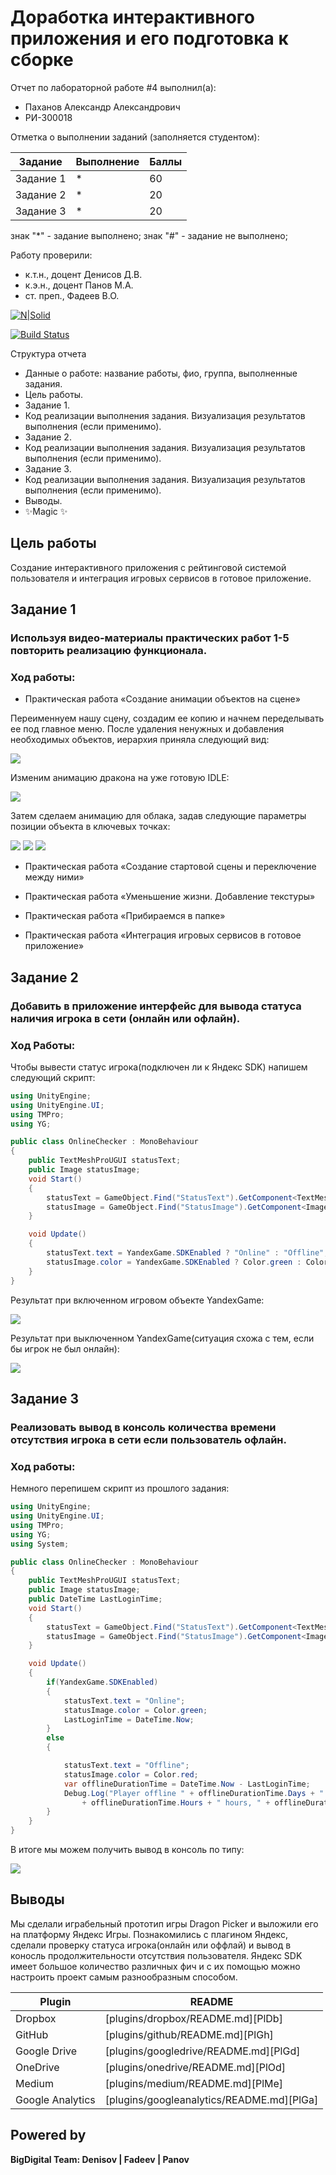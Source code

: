 # Доработка интерактивного приложения и его подготовка к сборке
Отчет по лабораторной работе #4 выполнил(а):
- Паханов Александр Александрович
- РИ-300018

Отметка о выполнении заданий (заполняется студентом):

| Задание | Выполнение | Баллы |
| ------ | ------ | ------ |
| Задание 1 | * | 60 |
| Задание 2 | * | 20 |
| Задание 3 | * | 20 |

знак "*" - задание выполнено; знак "#" - задание не выполнено;

Работу проверили:
- к.т.н., доцент Денисов Д.В.
- к.э.н., доцент Панов М.А.
- ст. преп., Фадеев В.О.

[![N|Solid](https://cldup.com/dTxpPi9lDf.thumb.png)](https://nodesource.com/products/nsolid)

[![Build Status](https://travis-ci.org/joemccann/dillinger.svg?branch=master)](https://travis-ci.org/joemccann/dillinger)

Структура отчета

- Данные о работе: название работы, фио, группа, выполненные задания.
- Цель работы.
- Задание 1.
- Код реализации выполнения задания. Визуализация результатов выполнения (если применимо).
- Задание 2.
- Код реализации выполнения задания. Визуализация результатов выполнения (если применимо).
- Задание 3.
- Код реализации выполнения задания. Визуализация результатов выполнения (если применимо).
- Выводы.
- ✨Magic ✨

## Цель работы
Cоздание интерактивного приложения с рейтинговой системой пользователя и интеграция игровых сервисов в готовое приложение.

## Задание 1
### Используя видео-материалы практических работ 1-5 повторить реализацию функционала.
### Ход работы:

- Практическая работа «Создание анимации объектов на сцене»

Переименнуем нашу сцену, создадим ее копию и начнем переделывать ее под главное меню. После удаления ненужных и добавления необходимых объектов, иерархия приняла следующий вид:

![](/Pics/z1_1.jpg)

Изменим анимацию дракона на уже готовую IDLE:

![](/Pics/z1_2.jpg)

Затем сделаем анимацию для облака, задав следующие параметры позиции объекта в ключевых точках:

![](/Pics/z1_3.jpg)
![](/Pics/z1_4.jpg)
![](/Pics/z1_5.jpg)

- Практическая работа «Создание стартовой сцены и переключение между ними»





- Практическая работа «Уменьшение жизни. Добавление текстуры»


- Практическая работа «Прибираемся в папке»


- Практическая работа «Интеграция игровых сервисов в готовое приложение»


## Задание 2
### Добавить в приложение интерфейс для вывода статуса наличия игрока в сети (онлайн или офлайн).
### Ход Работы:

Чтобы вывести статус игрока(подключен ли к Яндекс SDK) напишем следующий скрипт:
```C#
using UnityEngine;
using UnityEngine.UI;
using TMPro;
using YG;

public class OnlineChecker : MonoBehaviour
{
    public TextMeshProUGUI statusText;
    public Image statusImage;
    void Start()
    {
        statusText = GameObject.Find("StatusText").GetComponent<TextMeshProUGUI>();
        statusImage = GameObject.Find("StatusImage").GetComponent<Image>();
    }

    void Update()
    {
        statusText.text = YandexGame.SDKEnabled ? "Online" : "Offline";
        statusImage.color = YandexGame.SDKEnabled ? Color.green : Color.red;
    }
}
```

Результат при включенном игровом объекте YandexGame:

![](/Pics/z2_1.jpg)

Результат при выключенном YandexGame(ситуация схожа с тем, если бы игрок не был онлайн):

![](/Pics/z2_2.jpg)

## Задание 3
### Реализовать вывод в консоль количества времени отсутствия игрока в сети если пользователь офлайн.
### Ход работы:

Немного перепишем скрипт из прошлого задания:
```C#
using UnityEngine;
using UnityEngine.UI;
using TMPro;
using YG;
using System;

public class OnlineChecker : MonoBehaviour
{
    public TextMeshProUGUI statusText;
    public Image statusImage;
    public DateTime LastLoginTime;
    void Start()
    {
        statusText = GameObject.Find("StatusText").GetComponent<TextMeshProUGUI>();
        statusImage = GameObject.Find("StatusImage").GetComponent<Image>();
    }

    void Update()
    {
        if(YandexGame.SDKEnabled)
        {
            statusText.text = "Online";
            statusImage.color = Color.green;
            LastLoginTime = DateTime.Now;
        }
        else
        {

            statusText.text = "Offline";
            statusImage.color = Color.red;
            var offlineDurationTime = DateTime.Now - LastLoginTime;
            Debug.Log("Player offline " + offlineDurationTime.Days + " days, " 
                + offlineDurationTime.Hours + " hours, " + offlineDurationTime.Minutes + " minutes.");
        }
    }
}
```

В итоге мы можем получить вывод в консоль по типу:

![](/Pics/z3_1.jpg)

## Выводы

Мы сделали играбельный прототип игры Dragon Picker и выложили его на платформу Яндекс Игры. Познакомились с плагином Яндекс, сделали проверку статуса игрока(онлайн или оффлай) и вывод в коносль продолжительности отсутствия пользователя. Яндекс SDK имеет большое количество различных фич и с их помощью можно настроить проект самым разнообразным способом.

| Plugin | README |
| ------ | ------ |
| Dropbox | [plugins/dropbox/README.md][PlDb] |
| GitHub | [plugins/github/README.md][PlGh] |
| Google Drive | [plugins/googledrive/README.md][PlGd] |
| OneDrive | [plugins/onedrive/README.md][PlOd] |
| Medium | [plugins/medium/README.md][PlMe] |
| Google Analytics | [plugins/googleanalytics/README.md][PlGa] |

## Powered by

**BigDigital Team: Denisov | Fadeev | Panov**
